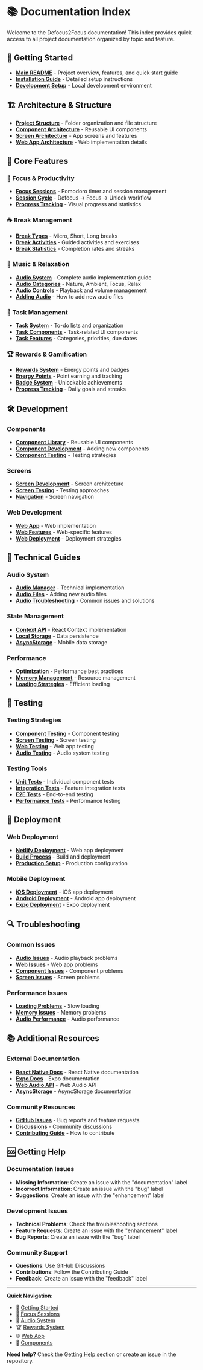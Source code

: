 # 📚 Documentation Index

Welcome to the Defocus2Focus documentation! This index provides quick access to all project documentation organized by topic and feature.

## 🚀 Getting Started

- **[Main README](../README.md)** - Project overview, features, and quick start guide
- **[Installation Guide](#installation)** - Detailed setup instructions
- **[Development Setup](#development)** - Local development environment

## 🏗️ Architecture & Structure

- **[Project Structure](../README.md#-project-structure)** - Folder organization and file structure
- **[Component Architecture](../src/components/README.md)** - Reusable UI components
- **[Screen Architecture](../src/screens/README.md)** - App screens and features
- **[Web App Architecture](../public/README.md)** - Web implementation details

## 🎯 Core Features

### 🎯 Focus & Productivity

- **[Focus Sessions](../src/screens/README.md#-focus-sessions)** - Pomodoro timer and session management
- **[Session Cycle](../src/screens/README.md#-defocus-activities)** - Defocus → Focus → Unlock workflow
- **[Progress Tracking](../src/screens/README.md#-statistics--analytics)** - Visual progress and statistics

### ☕ Break Management

- **[Break Types](../src/screens/README.md#-break-management)** - Micro, Short, Long breaks
- **[Break Activities](../src/screens/README.md#-break-management)** - Guided activities and exercises
- **[Break Statistics](../src/screens/README.md#-break-management)** - Completion rates and streaks

### 🎵 Music & Relaxation

- **[Audio System](../assets/audio/README.md)** - Complete audio implementation guide
- **[Audio Categories](../assets/audio/README.md#-audio-categories)** - Nature, Ambient, Focus, Relax
- **[Audio Controls](../assets/audio/README.md#-audio-controls)** - Playback and volume management
- **[Adding Audio](../assets/audio/README.md#-adding-new-audio-files)** - How to add new audio files

### 📝 Task Management

- **[Task System](../src/screens/README.md#-task-management)** - To-do lists and organization
- **[Task Components](../src/components/README.md#-task-management-components)** - Task-related UI components
- **[Task Features](../src/screens/README.md#-task-management)** - Categories, priorities, due dates

### 🏆 Rewards & Gamification

- **[Rewards System](../src/screens/README.md#-rewards--achievements)** - Energy points and badges
- **[Energy Points](../src/screens/README.md#-rewards--achievements)** - Point earning and tracking
- **[Badge System](../src/screens/README.md#-rewards--achievements)** - Unlockable achievements
- **[Progress Tracking](../src/screens/README.md#-rewards--achievements)** - Daily goals and streaks

## 🛠️ Development

### Components

- **[Component Library](../src/components/README.md)** - Reusable UI components
- **[Component Development](../src/components/README.md#-development)** - Adding new components
- **[Component Testing](../src/components/README.md#-testing-components)** - Testing strategies

### Screens

- **[Screen Development](../src/screens/README.md#-technical-implementation)** - Screen architecture
- **[Screen Testing](../src/screens/README.md#-testing)** - Testing approaches
- **[Navigation](../src/screens/README.md#-core-feature-screens)** - Screen navigation

### Web Development

- **[Web App](../public/README.md)** - Web implementation
- **[Web Features](../public/README.md#-core-features)** - Web-specific features
- **[Web Deployment](../public/README.md#-deployment)** - Deployment strategies

## 🔧 Technical Guides

### Audio System

- **[Audio Manager](../assets/audio/README.md#-technical-implementation)** - Technical implementation
- **[Audio Files](../assets/audio/README.md#-adding-new-audio-files)** - Adding new audio files
- **[Audio Troubleshooting](../assets/audio/README.md#-troubleshooting)** - Common issues and solutions

### State Management

- **[Context API](../src/contexts/)** - React Context implementation
- **[Local Storage](../public/README.md#-technical-implementation)** - Data persistence
- **[AsyncStorage](../src/screens/README.md#-technical-implementation)** - Mobile data storage

### Performance

- **[Optimization](../src/screens/README.md#-performance-optimization)** - Performance best practices
- **[Memory Management](../src/components/README.md#-development)** - Resource management
- **[Loading Strategies](../public/README.md#-performance-optimization)** - Efficient loading

## 🧪 Testing

### Testing Strategies

- **[Component Testing](../src/components/README.md#-testing-components)** - Component testing
- **[Screen Testing](../src/screens/README.md#-testing)** - Screen testing
- **[Web Testing](../public/README.md#-testing)** - Web app testing
- **[Audio Testing](../assets/audio/README.md#-troubleshooting)** - Audio system testing

### Testing Tools

- **[Unit Tests](../src/components/README.md#-testing-components)** - Individual component tests
- **[Integration Tests](../src/screens/README.md#-testing)** - Feature integration tests
- **[E2E Tests](../public/README.md#-testing)** - End-to-end testing
- **[Performance Tests](../src/screens/README.md#-testing)** - Performance testing

## 🚀 Deployment

### Web Deployment

- **[Netlify Deployment](../public/README.md#-deployment)** - Web app deployment
- **[Build Process](../public/README.md#-deployment)** - Build and deployment
- **[Production Setup](../public/README.md#-deployment)** - Production configuration

### Mobile Deployment

- **[iOS Deployment](../README.md#-deployment)** - iOS app deployment
- **[Android Deployment](../README.md#-deployment)** - Android app deployment
- **[Expo Deployment](../README.md#-deployment)** - Expo deployment

## 🔍 Troubleshooting

### Common Issues

- **[Audio Issues](../assets/audio/README.md#-troubleshooting)** - Audio playback problems
- **[Web Issues](../public/README.md#-troubleshooting)** - Web app problems
- **[Component Issues](../src/components/README.md#-development)** - Component problems
- **[Screen Issues](../src/screens/README.md#-technical-implementation)** - Screen problems

### Performance Issues

- **[Loading Problems](../public/README.md#-troubleshooting)** - Slow loading
- **[Memory Issues](../src/screens/README.md#-performance-optimization)** - Memory problems
- **[Audio Performance](../assets/audio/README.md#-troubleshooting)** - Audio performance

## 📚 Additional Resources

### External Documentation

- **[React Native Docs](https://reactnative.dev/docs/getting-started)** - React Native documentation
- **[Expo Docs](https://docs.expo.dev/)** - Expo documentation
- **[Web Audio API](https://developer.mozilla.org/en-US/docs/Web/API/Web_Audio_API)** - Web Audio API
- **[AsyncStorage](https://react-native-async-storage.github.io/async-storage/)** - AsyncStorage documentation

### Community Resources

- **[GitHub Issues](https://github.com/yourusername/Defocus2Focus/issues)** - Bug reports and feature requests
- **[Discussions](https://github.com/yourusername/Defocus2Focus/discussions)** - Community discussions
- **[Contributing Guide](../CONTRIBUTING.md)** - How to contribute

## 🆘 Getting Help

### Documentation Issues

- **Missing Information**: Create an issue with the "documentation" label
- **Incorrect Information**: Create an issue with the "bug" label
- **Suggestions**: Create an issue with the "enhancement" label

### Development Issues

- **Technical Problems**: Check the troubleshooting sections
- **Feature Requests**: Create an issue with the "enhancement" label
- **Bug Reports**: Create an issue with the "bug" label

### Community Support

- **Questions**: Use GitHub Discussions
- **Contributions**: Follow the Contributing Guide
- **Feedback**: Create an issue with the "feedback" label

---

**Quick Navigation:**

- 🚀 [Getting Started](../README.md)
- 🎯 [Focus Sessions](../src/screens/README.md#-focus-sessions)
- 🎵 [Audio System](../assets/audio/README.md)
- 🏆 [Rewards System](../src/screens/README.md#-rewards--achievements)
- 🌐 [Web App](../public/README.md)
- 🧩 [Components](../src/components/README.md)

**Need help?** Check the [Getting Help section](#-getting-help) or create an issue in the repository.
